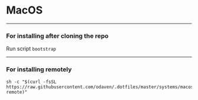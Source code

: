 # MacOS

---

### For installing after cloning the repo

Run script `bootstrap`

---

### For installing remotely

```
sh -c "$(curl -fsSL https://raw.githubusercontent.com/odaven/.dotfiles/master/systems/macos/bootstrap-remote)"
```
